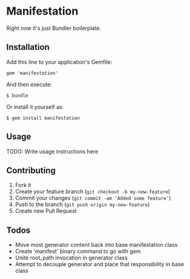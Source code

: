 # Manifestation

Right now it's just Bundler boilerplate.

## Installation

Add this line to your application's Gemfile:

    gem 'manifestation'

And then execute:

    $ bundle

Or install it yourself as:

    $ gem install manifestation

## Usage

TODO: Write usage instructions here

## Contributing

1. Fork it
2. Create your feature branch (`git checkout -b my-new-feature`)
3. Commit your changes (`git commit -am 'Added some feature'`)
4. Push to the branch (`git push origin my-new-feature`)
5. Create new Pull Request

## Todos

* Move most generator content back into base manifestation class
* Create 'manifest' binary command to go with gem
* Unite root_path invocation in generator class
* Attempt to decouple generator and place that responsibility in base class